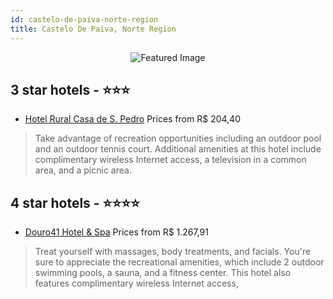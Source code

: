 ```yaml
---
id: castelo-de-paiva-norte-region
title: Castelo De Paiva, Norte Region
---
```


<center><img src="https://i.travelapi.com/hotels/17000000/16350000/16347000/16346963/d9a125ae_z.jpg" alt="Featured Image" /></center>


##  3 star hotels - ⭐️⭐️⭐️

-    [Hotel Rural Casa de S. Pedro](https://us.hurb.com/hotels/castelo-de-paiva/hotel-rural-casa-de-s-pedro-JNP-JP201152?cmp=18055) Prices from R$ 204,40
   > Take advantage of recreation opportunities including an outdoor pool and an outdoor tennis court. Additional amenities at this hotel include complimentary wireless Internet access, a television in a common area, and a picnic area.

##  4 star hotels - ⭐️⭐️⭐️⭐️

-    [Douro41 Hotel & Spa](https://us.hurb.com/hotels/castelo-de-paiva/douro41-hotel-spa-JNP-JP040436?cmp=18055) Prices from R$ 1.267,91
   > Treat yourself with massages, body treatments, and facials. You're sure to appreciate the recreational amenities, which include 2 outdoor swimming pools, a sauna, and a fitness center. This hotel also features complimentary wireless Internet access, 
